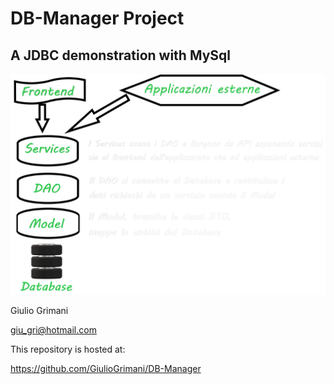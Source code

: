 
# DB-Manager Project
## A JDBC demonstration with MySql

![image info](./src/com/visioture/dao/dbutil/doc-files/Backend.png)

Giulio Grimani

giu_gri@hotmail.com

This repository is hosted at:

https://github.com/GiulioGrimani/DB-Manager
 